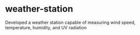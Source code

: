 # weather-station
Developed a weather station capable of measuring wind speed, temperature, humidity, and UV radiation
